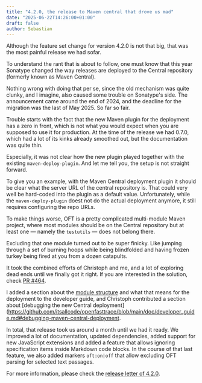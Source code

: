```yaml
---
title: "4.2.0, the release to Maven central that drove us mad"
date: "2025-06-22T14:26:00+01:00"
draft: false
author: Sebastian
---
```


Although the feature set change for version 4.2.0 is not that big, that was the most painful release we had sofar.

To understand the rant that is about to follow, one must know that this year Sonatype changed the way releases are deployed to the Central repository (formerly known as Maven Central).

Nothing wrong with doing that per se, since the old mechanism was quite clunky, and I imagine, also caused some trouble on Sonatype's side. The announcement came around the end of 2024, and the deadline for the migration was the last of May 2025. So far so fair.

Trouble starts with the fact that the new Maven plugin for the deployment has a zero in front, which is not what you would expect when you are supposed to use it for production. At the time of the release we had 0.7.0, which had a lot of its kinks already smoothed out, but the documentation was quite thin.

Especially, it was not clear how the new plugin played together with the existing `maven-deploy-plugin`. And let me tell you, the setup is not straight forward.

To give you an example, with the Maven Central deployment plugin it should be clear what the server URL of the central repository is. That could very well be hard-coded into the plugin as a default value. Unfortunately, while the `maven-deploy-plugin` doest not do the actual deployment anymore, it still requires configuring the repo URLs.

To make things worse, OFT is a pretty complicated multi-module Maven project, where most modules should be on the Central repository but at least one — namely the `testutils` — does not belong there.

Excluding that one module turned out to be super finicky. Like jumping through a set of burning hoops while being blindfolded and having frozen turkey being fired at you from a dozen catapults.

It took the combined efforts of Christoph and me, and a lot of exploring dead ends until we finally got it right.  If you are interested in the solution, check [PR #464](https://github.com/itsallcode/openfasttrace/pull/464/files).

I added a section about the [module structure](https://github.com/itsallcode/openfasttrace/blob/main/doc/developer_guide.md#module-overview) and what that means for the deployment to the developer guide, and Christoph contributed a section about [debugging the new Central deployment](https://github.com/itsallcode/openfasttrace/blob/main/doc/developer_guide.md#debugging-maven-central-deployment.

In total, that release took us around a month until we had it ready. We improved a lot of documentation, updated dependencies, added support for new JavaScript extensions and added a feature that allows ignoring specification items inside Markdown code blocks. In the course of that last feature, we also added markers `oft:on|off` that allow excluding OFT parsing for selected text passages.

For more information, please check the [release letter of 4.2.0](https://github.com/itsallcode/openfasttrace/releases/tag/4.2.0).